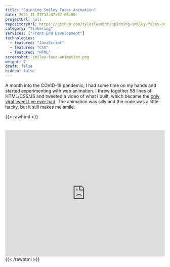 ```yaml
---
title: "Spinning Smiley Faces Animation"
date: 2021-11-27T12:37:57-08:00
projectUrl: null
repositoryUrl: https://github.com/tylerlwsmith/spinning-smiley-faces-animation
category: "Tinkering"
services: ["Front-End Development"]
technologies:
  - featured: "JavaScript"
  - featured: "CSS"
  - featured: "HTML"
screenshot: smiley-face-animation.png
weight: 7
draft: false
hidden: false
---
```


A month into the COVID-19 pandemic, I had some time on my hands and started experimenting with web animation. I threw together 58 lines of HTML/CSS/JS and tweeted a video of what I built, which became the [only viral tweet I've ever had](https://twitter.com/tylerlwsmith/status/1252026273007677441?ref_src=twsrc%5Etfw%7Ctwcamp%5Etweetembed%7Ctwterm%5E1252026273007677441%7Ctwgr%5E%7Ctwcon%5Es1_&ref_url=http%3A%2F%2F192.168.1.135%3A1313%2Fprojects%2Fsmiley-face-animation%2F). The animation was silly and the code was a little hacky, but it still makes me smile.

{{< rawhtml >}}

<iframe 
  src="https://codesandbox.io/embed/github/tylerlwsmith/spinning-smiley-faces-animation/tree/main/?fontsize=14&hidenavigation=1&theme=dark"
  style="width:100%; height:400px; border:0; border-radius: 4px; overflow:hidden; margin-top: 20px;"
  title="tylerlwsmith/spinning-smiley-face-animation"
  allow="accelerometer; ambient-light-sensor; camera; encrypted-media; geolocation; gyroscope; hid; microphone; midi; payment; usb; vr; xr-spatial-tracking"
  sandbox="allow-forms allow-modals allow-popups allow-presentation allow-same-origin allow-scripts"
></iframe>
{{< /rawhtml >}}
